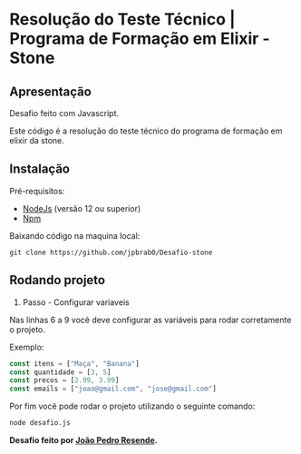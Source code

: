 # Resolução do Teste Técnico | Programa de Formação em Elixir - Stone
## Apresentação 

Desafio feito com Javascript.

Este código é a resolução do teste técnico do programa de formação em elixir da stone.

## Instalação

Pré-requisitos:
* [NodeJs](https://nodejs.dev/) (versão 12 ou superior)
* [Npm](https://www.npmjs.com/)

Baixando código na maquina local:

```git
git clone https://github.com/jpbrab0/Desafio-stone
```
## Rodando projeto

1. Passo - Configurar variaveis

Nas linhas 6 a 9 você deve configurar as variáveis para rodar corretamente o projeto.

Exemplo:
```js
const itens = ["Maça", "Banana"]
const quantidade = [3, 5]
const precos = [2.99, 3.99]
const emails = ["joao@gmail.com", "jose@gmail.com"]
```

Por fim você pode rodar o projeto utilizando o seguinte comando:
```bash
node desafio.js
```

**Desafio feito por [João Pedro Resende](https://jpres.dev).**